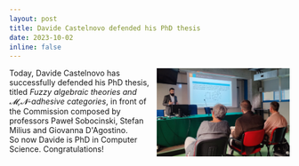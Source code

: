 ```yaml
---
layout: post
title: Davide Castelnovo defended his PhD thesis
date: 2023-10-02
inline: false
---
```

<div style="width: 100%;">
    <div style="width: 50%; float: left;"> 
Today, Davide Castelnovo has successfully defended his PhD thesis, titled <em>Fuzzy algebraic theories and 𝓜,𝓝-adhesive categories</em>, in front of the Commission composed by professors Paweł Sobocinski, Stefan Milius and Giovanna D'Agostino. 
<br/>
So now Davide is PhD in Computer Science. Congratulations!
    </div>
    <div style="margin-left: 50%; text-align:right"> 
       <img src="/assets/img/castelnovoviva.jpg" width="95%"/>
    </div>
</div>

